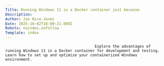 ```yaml
---
Title: Running Windows 11 in a Docker container just because
Description: 
Author: Joe Rice-Jones
Date: 2025-10-02T16:00:21.000Z
Robots: noindex,nofollow
Template: index
---
```


                                            Explore the advantages of running Windows 11 in a Docker container for development and testing. Learn how to set up and optimize your containerized Windows environment.
                                        